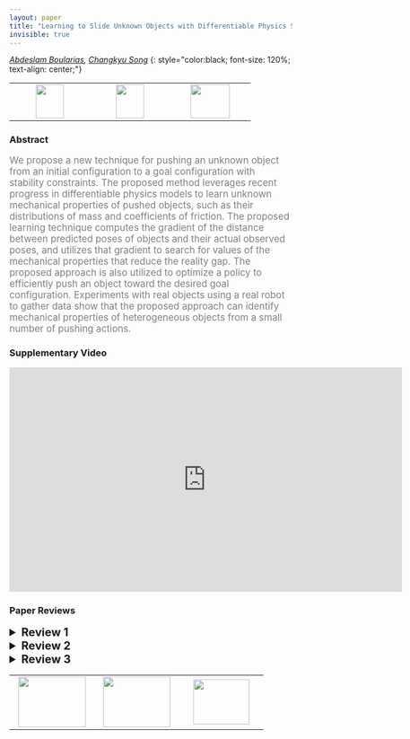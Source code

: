 ```yaml
---
layout: paper
title: "Learning to Slide Unknown Objects with Differentiable Physics Simulations"
invisible: true
---
```

*[Abdeslam Boularias](http://rl.cs.rutgers.edu), [Changkyu Song](https://sites.google.com/site/changkyusong86/)*
{: style="color:black; font-size: 120%; text-align: center;"}

<table width="30%"> <tr>
<td style="width: 20%; text-align: center;"><a href="1305"><img src="{{ site.baseurl }}/images/paper_link.png"
width = "50"  height = "60"/> </a> </td>

<td style="width: 20%; text-align: center;"><a href="https://sites.google.com/site/changkyusong86/research/rss2020"><img src="{{ site.baseurl }}/images/website_link.png"
width = "50"  height = "60"/> </a> </td>

<td style="width: 20%; text-align: center;"><a href="nan"><img src="{{ site.baseurl }}/images/pheedloop_link.png"
width = "70"  height = "60"/> </a> </td>

</tr></table>

### Abstract
<html><p style="color:gray; font-size: 120%; text-align: justified;">
 We propose a new technique for pushing an unknown object from an initial configuration to a goal configuration with stability constraints. The proposed method leverages recent progress in differentiable physics models to learn unknown mechanical properties of pushed objects, such as their distributions of mass and coefficients of friction. The proposed learning technique computes the gradient of the distance between predicted poses of objects and their actual observed poses, and utilizes that gradient to search for values of the mechanical properties that reduce the reality gap. The proposed  approach is also utilized to optimize a policy to efficiently push an object toward the desired goal configuration. Experiments with real objects using a real robot to gather data show that the proposed approach can identify mechanical properties of heterogeneous objects from a small number of pushing actions.

</p></html>

### Supplementary Video
<iframe width="700" height="400" src="https://www.youtube.com/embed/2LQl5Ibeb0E " frameborder="0" allow="accelerometer; autoplay; encrypted-media; gyroscope; picture-in-picture" allowfullscreen></iframe>

### Paper Reviews
<details><summary style="font-size:20px;"><b> Review 1</b></summary>
<p style="color:gray; font-size: 120%; text-align: justified;">
The paper presents a method for using differentiable physics to perform planar pushing tasks. By utilizing a differentiable formulation of planar pushing equations of motion, the robot can simultaneously push an object to the desired target and identify the internal mass distribution of the object.The derivations appear to be correct (though I admit I did not check them in detail), and the overall method comes across as well thought-out and very reasonable. The complete system is also logically designed, and evaluated well.The results seem compelling.Overall, I think this is a reasonably strong paper.My main reservations about this work are somewhat higher-level. First, with modern automatic differentiation tools, actually building a differentiable simulator, especially under the restricted settings considered in this paper, is not actually all that difficult. That's not a bad thing -- a contribution does not have to be difficult to be valuable. But I'm finding it hard not to think that the paper somewhat overcomplicates matters with two pages of dense linear algebra. Would it not be enough to describe the forward simulation formulation (which is not new, and based on textbook-standard equations), and then just state that the method relies on differentiating through these equations of motion? The derivatives are complicated, but not hard to automate.Second, I can't help but think that, though the notion of differentiable physics for robotic control is very promising, in some sense this paper takes the "easy way out" by considering a restricted setting where many of the most challenging facets of this problem (establishing and breaking contacts in 3D, non-convex and complex collision shapes, etc.) are removed by construction, and therefore the lessons from this paper might be difficult to generalize to more general 3D manipulation scenarios.Lastly, I can't help but think that, for the demo that is actually shown in the accompanying video, this method is a bit overkill -- while I really do appreciate the technical aspects of the approach and I think it's interesting and valuable, in the end it enables a robot to push a hammer to the edge of a table. Somehow it seems like tasks like this can be solved more easily in other ways, for example by relying more heavily on feedback as opposed to detailed modeling and system identification. This is of course a bit of a digression, and I do think the paper should be judged on its merits, but perhaps this remark might suggest to the authors that a more convincing evaluation would increase the impact of the work.
</p> </details>

<details><summary style="font-size:20px;"><b> Review 2</b></summary>
<p style="color:gray; font-size: 120%; text-align: justified;">
Originality===========The idea is original. Representing a non-homogeneous object as a collection of homogeneous cubes is not very novel, but the application to estimating friction and mass seems original.Quality=======The theory seems sound, the experiments are convincing.Clarity=======The paper reads OK. The detailed derivations make the paper hard to read. I'd suggest shifting some of them to an appendix and add a few illustrations instead in the main paper. The assumptions and limitations need to be pointed out more clearly. The planning and control approach is also somewhat unclear.Significance============An important step towards efficient system identification for sliding objects.Major Comments:===============- Sect. III: If I understand that correctly, you take the maximum extensions of the object as seen from above and project them down on the surface to get the shape for the cuboids. An illustration would help here. Why do we need a partial 3D view, in the end it seems like everything is done with a single layer of cuboids (so just background subtraction and an overhead camera would suffice).- I'd make more explicit earlier on that everything is purely 2D, i.e., you don't estimate the height of the center of mass etc.- Please point the assumptions and limitations of the model out more explicitly. In the end we only have a friction coefficient for Coulomb friction. So the model cannot identify more complex friction effects like stiction, which might actually make a big difference between the careful, small pokes for system identification and the long pushes for moving the object in the end.- It should also be pointed out earlier that the forces are always parallel to the surface.- Sect. VI: Is a bit vague, if this is about a policy gradient approach, explain it in RL terms (reward, state, action, policy). Maybe just call it gradient-based optimization. It is also very vague what the gradient actually is.- Fig. 3: The mass distribution of the book seems rather strange, you'd expect almost no mass on the left half (cover) while the estimated distribution has a clear diagonal structure. This diagonal structure is also present in the other objects. Where does this come from? An artefact of how data is collected?- Sect. VIII: It would also be nice to include a figure illustrating the results of planning and control, e.g., push arrows around an object that are color-coded according to their quality.Minor Comments:===============- Equation 1 -> Eqaution (1) , use \eqref{}- Algo 2: the formatting of multi-letter subscripts is very inconsistent (e.g. _waypoint vs. _left), as is the formatting of the variable "improvement"
</p> </details>

<details><summary style="font-size:20px;"><b> Review 3</b></summary>
<p style="color:gray; font-size: 120%; text-align: justified;">
This is a beautiful paper. I think the experimental evaluation of contributions (1) and (2) is compellingly shown in Fig 3. The results section is comprehensive, the paper is well written. As far as I can tell contribution (1) is original, but the idea of differentiating a simulator with LCP constraints was recently shown by Amos and Kolter (https://arxiv.org/abs/1810.13400).It is worth clarifying how high-resolution can we make the 3D voxel grids representing the object, while still being able to estimate the mass and the friction.   
</p> </details>

<table width="100%"><tr><td style="width: 30%; text-align: center;"><a href="{{ site.baseurl }}/program/papers/98"> <img src="{{ site.baseurl }}/images/previous_icon.png" width = "120"  height = "90"/> </a> </td>

<td style="width: 30%; text-align: center;"><a href="{{ site.baseurl }}/program/papers"> <img src="{{ site.baseurl }}/images/overview_icon.png" width = "120"  height = "90"/> </a> </td> 

<td style="width: 30%; text-align: center;"><a href="{{ site.baseurl }}/program/papers/100"> <img src="{{ site.baseurl }}/images/next_icon.png" width = "100"  height = "80"/> </a> </td> 

</tr></table>

